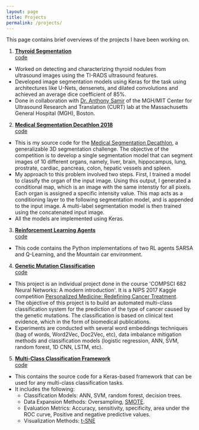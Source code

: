 ```yaml
---
layout: page
title: Projects
permalink: /projects/
---
```


This page contains brief overviews of the projects I have been working on.

1. [**Thyroid Segmentation**](https://suryatejadev.github.io/thyroid_segmentation/)  
[code](https://github.com/suryatejadev/thyroid_segmentation)
- Worked on detecting and characterizing thyroid nodules from ultrasound images using the TI-RADS ultrasound features.
- Developed image segmentation models using Keras for the task using architectures like U-Nets, densenets, and dilated convolutions and achieved an average dice coefficient of 85\%.
- Done in collaboration with [Dr. Anthony Samir](https://scholar.harvard.edu/anthonysamir) of the MGH/MIT Center for Ultrasound Research and Translation (CURT) lab at the Massachusetts General Hospital (MGH), Boston.

2. [**Medical Segmentation Decathlon 2018**](https://github.com/suryatejadev/medseg_decathlon)  
[code](https://suryatejadev.github.io/medseg_decathlon/)
- This is my source code for the [Medical Segmentation Decathlon](http://medicaldecathlon.com/), a generalizable 3D segmentation challenge. The objective of the competition is to develop a single segmentation model that can segment images of 10 different organs, namely, liver, brain, hippocampus, lung, prostrate, cardiac, pancreas, colon, hepatic vessels and spleen.
- My approach to this problem involved two steps. First, I trained a model to classify the organ of the input image. Using this output, I generated a conditional map, which is an image with the same intenstiy for all pixels. Each organ is assigned a specific intensity value. This map acts as a conditioning layer to the following segmentation model, and is appended to the input image. A multi-label segmentation model is then trained using the concatenated input image. 
- All the models are implemented using Keras.

3. [**Reinforcement Learning Agents**](https://github.com/suryatejadev/RL_agents)  
[code](https://suryatejadev.github.io/RL_agents/) 
- This code contains the Python implementations of two RL agents SARSA and Q-Learning, and the Mountain car environment.  

4. [**Genetic Mutation Classification**](https://github.com/suryatejadev/classification_geneticMutation)  
[code](https://suryatejadev.github.io/classification_geneticMutation/)
- This project is an individual project done in the course 'COMPSCI 682 Neural Networks: A modern introduction'. It is a NIPS 2017 Kaggle competition [Personalized Medicine: Redefining Cancer Treatment](https://www.kaggle.com/c/msk-redefining-cancer-treatment).
- The objective of this project is to build an automated multi-class classification system for the prediction of the type of cancer caused by the genetic mutations. The classification is based on clinical text evidence, which in the form of biomedical publications. 
- Experiments are conducted with several word embeddings techniques (bag of words, Word2Vec, Doc2Vec, etc), data imbalance mitigation methods and classification models (logistic regression, ANN, SVM, random forest, 1D CNN, LSTM, etc). 

5. [**Multi-Class Classification Framework**](https://github.com/suryatejadev/framework_classification)  
[code](https://suryatejadev.github.io/framework_classification//)
- This contains the source code for a Keras-based framework that can be used for any multi-class classification tasks. 
- It includes the following: 
	- Classification Models: ANN, SVM, random forest, decision trees. 
	- Data Expansion Methods: Oversampling, [SMOTE](https://arxiv.org/abs/1106.1813).
	- Evaluation Metrics: Accuracy, sensitivity, specificity, area under the ROC curve, Positive and negative predictive values.  
	- Visualization Methods: [t-SNE](https://en.wikipedia.org/wiki/T-distributed_stochastic_neighbor_embedding)

